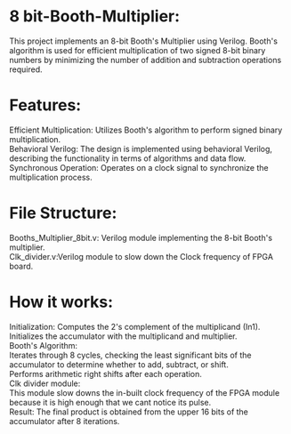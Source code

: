 # 8 bit-Booth-Multiplier:

This project implements an 8-bit Booth's Multiplier using Verilog. Booth's algorithm is used for efficient multiplication of two signed 8-bit binary numbers by minimizing the number of addition and subtraction operations required.</br>

# Features:

Efficient Multiplication: Utilizes Booth's algorithm to perform signed binary multiplication.</br>
Behavioral Verilog: The design is implemented using behavioral Verilog, describing the functionality in terms of algorithms and data flow.</br>
Synchronous Operation: Operates on a clock signal to synchronize the multiplication process.</br>

# File Structure: 

Booths_Multiplier_8bit.v: Verilog module implementing the 8-bit Booth's multiplier.</br>
Clk_divider.v:Verilog module to slow down the Clock frequency of FPGA board.</br>

# How it works:

Initialization:
Computes the 2's complement of the multiplicand (In1).</br>
Initializes the accumulator with the multiplicand and multiplier.</br>
Booth's Algorithm:</br>
Iterates through 8 cycles, checking the least significant bits of the accumulator to determine whether to add, subtract, or shift.</br>
Performs arithmetic right shifts after each operation.</br>
Clk divider module:</br>
This module slow downs the in-built clock frequency of the FPGA module because it is high enough that we cant notice its pulse.</br>
Result:
The final product is obtained from the upper 16 bits of the accumulator after 8 iterations.
